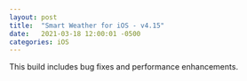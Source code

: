 ```yaml
---
layout: post
title:  "Smart Weather for iOS - v4.15"
date:   2021-03-18 12:00:01 -0500
categories: iOS
---
```

This build includes bug fixes and performance enhancements.
